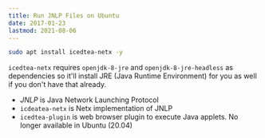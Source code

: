 ```yaml
---
title: Run JNLP Files on Ubuntu
date: 2017-01-23
lastmod: 2021-08-06
---
```


```bash
sudo apt install icedtea-netx -y
```
`icedtea-netx` requires `openjdk-8-jre` and `openjdk-8-jre-headless` as dependencies so it'll install JRE (Java Runtime Environment) for you as well if you don't have that already.

- _JNLP_ is Java Network Launching Protocol
- `icdeatea-netx` is Netx implementation of JNLP
- `icedtea-plugin` is web browser plugin to execute Java applets. No longer available in Ubuntu (20.04)
